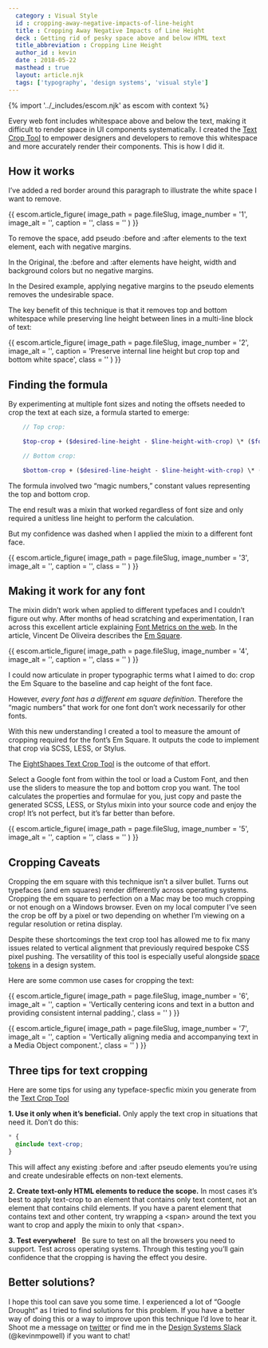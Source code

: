 ```yaml
---
  category : Visual Style
  id : cropping-away-negative-impacts-of-line-height
  title : Cropping Away Negative Impacts of Line Height
  deck : Getting rid of pesky space above and below HTML text
  title_abbreviation : Cropping Line Height
  author_id : kevin
  date : 2018-05-22
  masthead : true
  layout: article.njk
  tags: ['typography', 'design systems', 'visual style']
---
```

{% import '../_includes/escom.njk' as escom with context %}


Every web font includes whitespace above and below the text, making it difficult to render space in UI components systematically. I created the [Text Crop Tool](http://text-crop.eightshapes.com) to empower designers and developers to remove this whitespace and more accurately render their components. This is how I did it.

## How it&nbsp;works

I’ve added a red border around this paragraph to illustrate the white space I want to remove.


  {{ escom.article_figure(
      image_path = page.fileSlug,
      image_number = '1',
      image_alt = '',
      caption = '',
      class = ''
  ) }}



To remove the space, add pseudo&nbsp;:before and&nbsp;:after elements to the text element, each with negative margins.

In the Original, the&nbsp;:before and&nbsp;:after elements have height, width and background colors but no negative margins.

In the Desired example, applying negative margins to the pseudo elements removes the undesirable space.

The key benefit of this technique is that it removes top and bottom whitespace while preserving line height between lines in a multi-line block of text:


  {{ escom.article_figure(
      image_path = page.fileSlug,
      image_number = '2',
      image_alt = '',
      caption = 'Preserve internal line height but crop top and bottom white space',
      class = ''
  ) }}


## Finding the&nbsp;formula

By experimenting at multiple font sizes and noting the offsets needed to crop the text at each size, a formula started to emerge:

````scss
    // Top crop:

    $top-crop + ($desired-line-height - $line-height-with-crop) \* ($font-size-with-crop / 2)), 0) / $font-size-with-crop;

    // Bottom crop:

    $bottom-crop + ($desired-line-height - $line-height-with-crop) \* ($font-size-with-crop / 2)), 0) / $font-size-with-crop;
````

The formula involved two “magic numbers,” constant values representing the top and bottom crop.

The end result was a mixin that worked regardless of font size and only required a unitless line height to perform the calculation.

But my confidence was dashed when I applied the mixin to a different font face.


  {{ escom.article_figure(
      image_path = page.fileSlug,
      image_number = '3',
      image_alt = '',
      caption = '',
      class = ''
  ) }}


## Making it work for any&nbsp;font

The mixin didn’t work when applied to different typefaces and I couldn’t figure out why. After months of head scratching and experimentation, I ran across this excellent article explaining [Font Metrics on the web](http://iamvdo.me/en/blog/css-font-metrics-line-height-and-vertical-align). In the article, Vincent De Oliveira describes the [Em Square](http://designwithfontforge.com/en-US/The_EM_Square.html).


  {{ escom.article_figure(
      image_path = page.fileSlug,
      image_number = '4',
      image_alt = '',
      caption = '',
      class = ''
  ) }}



I could now articulate in proper typographic terms what I aimed to do: crop the Em Square to the baseline and cap height of the font face.

However, _every font has a different em square definition_. Therefore the “magic numbers” that work for one font don’t work necessarily for other fonts.

With this new understanding I created a tool to measure the amount of cropping required for the font’s Em Square. It outputs the code to implement that crop via SCSS, LESS, or Stylus.

The [EightShapes Text Crop Tool](http://text-crop.eightshapes.com) is the outcome of that effort.

Select a Google font from within the tool or load a Custom Font, and then use the sliders to measure the top and bottom crop you want. The tool calculates the properties and formulae for you, just copy and paste the generated SCSS, LESS, or Stylus mixin into your source code and enjoy the crop! It’s not perfect, but it’s far better than before.


  {{ escom.article_figure(
      image_path = page.fileSlug,
      image_number = '5',
      image_alt = '',
      caption = '',
      class = ''
  ) }}


## Cropping Caveats

Cropping the em square with this technique isn’t a silver bullet. Turns out typefaces (and em squares) render differently across operating systems. Cropping the em square to perfection on a Mac may be too much cropping or not enough on a Windows browser. Even on my local computer I’ve seen the crop be off by a pixel or two depending on whether I’m viewing on a regular resolution or retina display.

Despite these shortcomings the text crop tool has allowed me to fix many issues related to vertical alignment that previously required bespoke CSS pixel pushing. The versatility of this tool is especially useful alongside [space tokens](/articles/space-in-design-systems) in a design system.

Here are some common use cases for cropping the text:


  {{ escom.article_figure(
      image_path = page.fileSlug,
      image_number = '6',
      image_alt = '',
      caption = 'Vertically centering icons and text in a button and providing consistent internal padding.',
      class = ''
  ) }}


  {{ escom.article_figure(
      image_path = page.fileSlug,
      image_number = '7',
      image_alt = '',
      caption = 'Vertically aligning media and accompanying text in a Media Object component.',
      class = ''
  ) }}


## Three tips for text&nbsp;cropping

Here are some tips for using any typeface-specfic mixin you generate from the [Text Crop Tool](http://text-crop.eightshapes.com)

**1. Use it only when it’s beneficial.**
Only apply the text crop in situations that need it. Don’t do this:

````scss
* {
  @include text-crop;
}
````

This will affect any existing&nbsp;:before and&nbsp;:after pseudo elements you’re using and create undesirable effects on non-text elements.

**2. Create text-only HTML elements to reduce the scope.**
In most cases it’s best to apply text-crop to an element that contains only text content, not an element that contains child elements.
If you have a parent element that contains text and other content, try wrapping a \<span\> around the text you want to crop and apply the mixin to only that \<span\>.

**3. Test everywhere!** &nbsp;
Be sure to test on all the browsers you need to support. Test across operating systems. Through this testing you’ll gain confidence that the cropping is having the effect you desire.

## Better solutions?

I hope this tool can save you some time. I experienced a lot of “Google Drought” as I tried to find solutions for this problem. If you have a better way of doing this or a way to improve upon this technique I’d love to hear it. Shoot me a message on [twitter](https://twitter.com/kevinmpowell) or find me in the [Design Systems Slack](http://design.systems/slack/) (@kevinmpowell) if you want to chat!



